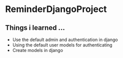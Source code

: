 # ReminderDjangoProject

## Things i learned ...

- Use the default admin and authentication in django
- Using the default user models for authenticating
- Create models in django
